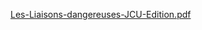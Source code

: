[Les-Liaisons-dangereuses-JCU-Edition.pdf](https://github.com/user-attachments/files/21750346/Les-Liaisons-dangereuses-JCU-Edition.pdf)
